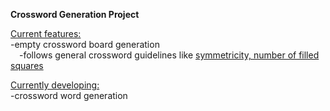 **Crossword Generation Project <br />**

<ins>Current features:</ins><br />
-empty crossword board generation<br />
&emsp;-follows general crossword guidelines like [symmetricity, number of filled squares](https://en.wikipedia.org/wiki/Crossword)<br />

<ins>Currently developing:</ins><br />
-crossword word generation
